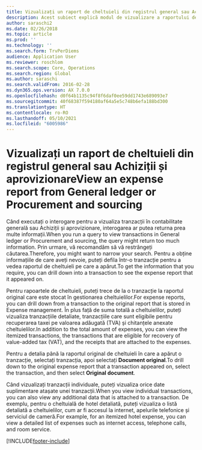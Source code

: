 ```yaml
---
title: Vizualizați un raport de cheltuieli din registrul general sau Achiziții și aprovizionare
description: Acest subiect explică modul de vizualizare a raportului de cheltuieli original pe care a apărut o tranzacție.
author: saraschi2
ms.date: 02/26/2018
ms.topic: article
ms.prod: ''
ms.technology: ''
ms.search.form: TrvPerDiems
audience: Application User
ms.reviewer: roschlom
ms.search.scope: Core, Operations
ms.search.region: Global
ms.author: saraschi
ms.search.validFrom: 2016-02-28
ms.dyn365.ops.version: AX 7.0.0
ms.openlocfilehash: d0f64b1135c94f8f6daf0ee59dd1743e689093e7
ms.sourcegitcommit: 40f68387f594180af64a5e5c748b6efa188bd300
ms.translationtype: HT
ms.contentlocale: ro-RO
ms.lasthandoff: 05/10/2021
ms.locfileid: "6005986"
---
```

# <a name="view-an-expense-report-from-general-ledger-or-procurement-and-sourcing"></a><span data-ttu-id="c5f59-103">Vizualizați un raport de cheltuieli din registrul general sau Achiziții și aprovizionare</span><span class="sxs-lookup"><span data-stu-id="c5f59-103">View an expense report from General ledger or Procurement and sourcing</span></span>

<span data-ttu-id="c5f59-104">Când executați o interogare pentru a vizualiza tranzacții în contabilitate generală sau Achiziții și aprovizionare, interogarea ar putea returna prea multe informații.</span><span class="sxs-lookup"><span data-stu-id="c5f59-104">When you run a query to view transactions in General ledger or Procurement and sourcing, the query might return too much information.</span></span> <span data-ttu-id="c5f59-105">Prin urmare, vă recomandăm să vă restrângeți căutarea.</span><span class="sxs-lookup"><span data-stu-id="c5f59-105">Therefore, you might want to narrow your search.</span></span> <span data-ttu-id="c5f59-106">Pentru a obține informațiile de care aveți nevoie, puteți defila într-o tranzacție pentru a vedea raportul de cheltuieli pe care a apărut.</span><span class="sxs-lookup"><span data-stu-id="c5f59-106">To get the information that you require, you can drill down into a transaction to see the expense report that it appeared on.</span></span>

<span data-ttu-id="c5f59-107">Pentru rapoartele de cheltuieli, puteți trece de la o tranzacție la raportul original care este stocat în gestionarea cheltuielilor.</span><span class="sxs-lookup"><span data-stu-id="c5f59-107">For expense reports, you can drill down from a transaction to the original report that is stored in Expense management.</span></span> <span data-ttu-id="c5f59-108">În plus față de suma totală a cheltuielilor, puteți vizualiza tranzacțiile detaliate, tranzacțiile care sunt eligibile pentru recuperarea taxei pe valoarea adăugată (TVA) și chitanțele anexate cheltuielilor.</span><span class="sxs-lookup"><span data-stu-id="c5f59-108">In addition to the total amount of expenses, you can view the itemized transactions, the transactions that are eligible for recovery of value-added tax (VAT), and the receipts that are attached to the expenses.</span></span>

<span data-ttu-id="c5f59-109">Pentru a detalia până la raportul original de cheltuieli în care a apărut o tranzacție, selectați tranzacția, apoi selectați **Document original**.</span><span class="sxs-lookup"><span data-stu-id="c5f59-109">To drill down to the original expense report that a transaction appeared on, select the transaction, and then select **Original document**.</span></span>

<span data-ttu-id="c5f59-110">Când vizualizați tranzacții individuale, puteți vizualiza orice date suplimentare atașate unei tranzacții.</span><span class="sxs-lookup"><span data-stu-id="c5f59-110">When you view individual transactions, you can also view any additional data that is attached to a transaction.</span></span> <span data-ttu-id="c5f59-111">De exemplu, pentru o cheltuială de hotel detaliată, puteți vizualiza o listă detaliată a cheltuielilor, cum ar fi accesul la internet, apelurile telefonice și serviciul de cameră.</span><span class="sxs-lookup"><span data-stu-id="c5f59-111">For example, for an itemized hotel expense, you can view a detailed list of expenses such as internet access, telephone calls, and room service.</span></span>


[!INCLUDE[footer-include](../includes/footer-banner.md)]